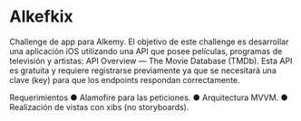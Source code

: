 # Alkefkix

Challenge de app para Alkemy. 
El objetivo de este challenge es desarrollar una aplicación iOS utilizando una API
que posee películas, programas de televisión y artistas: API Overview — The Movie
Database (TMDb). Esta API es gratuita y requiere registrarse previamente ya que se
necesitará una clave (key) para que los endpoints respondan correctamente.

Requerimientos
● Alamofire para las peticiones.
● Arquitectura MVVM.
● Realización de vistas con xibs (no storyboards).


